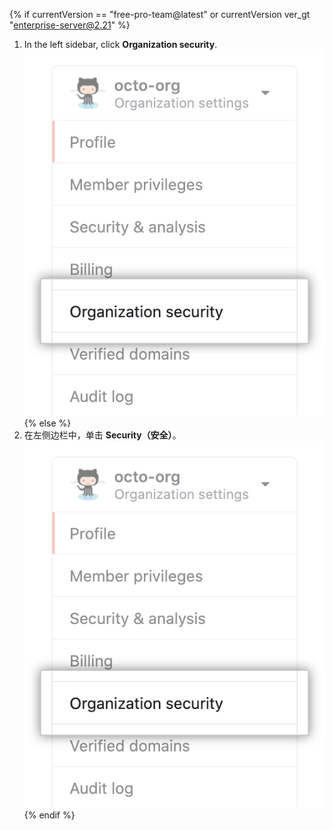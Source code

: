 {% if currentVersion == "free-pro-team@latest" or currentVersion ver_gt "enterprise-server@2.21" %}
1. In the left sidebar, click **Organization security**. ![Organization security settings](/assets/images/help/organizations/org-security-settings-tab.png)
{% else %}
1. 在左侧边栏中，单击 **Security（安全）**。 ![Organization security settings](/assets/images/help/organizations/org-settings-security-tab.png)
{% endif %}
